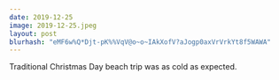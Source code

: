 ```yaml
---
date: 2019-12-25
image: 2019-12-25.jpeg
layout: post
blurhash: "eMF6w%Q*Djt-pK%%VqV@o~o~IAkXofV?aJogp0axVrVrkYt8f5WAWA"
---
```


Traditional Christmas Day beach trip was as cold as expected.
